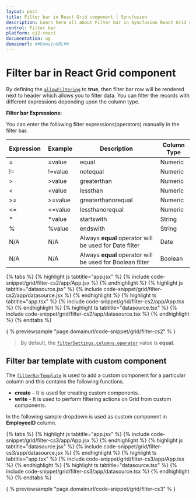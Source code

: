 ```yaml
---
layout: post
title: Filter bar in React Grid component | Syncfusion
description: Learn here all about Filter bar in Syncfusion React Grid component of Syncfusion Essential JS 2 and more.
control: Filter bar 
platform: ej2-react
documentation: ug
domainurl: ##DomainURL##
---
```


# Filter bar in React Grid component

By defining the [`allowFiltering`](https://ej2.syncfusion.com/angular/documentation/api/grid/#allowfiltering) to **true**, then filter bar row will be rendered next to header which allows you to filter data. You can filter the records with different expressions depending upon the column type.

 **Filter bar Expressions:**

 You can enter the following filter expressions(operators) manually in the filter bar.

Expression |Example |Description |Column Type
-----|-----|-----|-----
= |=value |equal |Numeric
!= |!=value |notequal |Numeric
> |>value |greaterthan |Numeric
< |<value |lessthan |Numeric
>= |>=value |greaterthanorequal |Numeric
<=|<=value|lessthanorequal |Numeric
* |*value |startswith |String
% |%value |endswith |String
N/A |N/A |Always **equal** operator will be used for Date filter |Date
N/A |N/A |Always **equal** operator will be used for Boolean filter |Boolean

{% tabs %}
{% highlight js tabtitle="app.jsx" %}
{% include code-snippet/grid/filter-cs2/app/App.jsx %}
{% endhighlight %}
{% highlight js tabtitle="datasource.jsx" %}
{% include code-snippet/grid/filter-cs2/app/datasource.jsx %}
{% endhighlight %}
{% highlight ts tabtitle="app.tsx" %}
{% include code-snippet/grid/filter-cs2/app/App.tsx %}
{% endhighlight %}
{% highlight ts tabtitle="datasource.tsx" %}
{% include code-snippet/grid/filter-cs2/app/datasource.tsx %}
{% endhighlight %}
{% endtabs %}

{ % previewsample "page.domainurl/code-snippet/grid/filter-cs2" % }

> By default, the [`filterSettings.columns.operator`](https://ej2.syncfusion.com/angular/documentation/api/grid/predicateModel/#operator) value is **equal**.

## Filter bar template with custom component

The [`filterBarTemplate`](https://ej2.syncfusion.com/angular/documentation/api/grid/column/#filterbartemplate) is used to add a custom component for a particular column and this contains the following functions.

* **create** – It is used for creating custom components.
* **write** - It is used to perform filtering actions on Grid from custom components.

In the following sample dropdown is used  as custom component in **EmployeeID** column.

{% tabs %}
{% highlight js tabtitle="app.jsx" %}
{% include code-snippet/grid/filter-cs3/app/App.jsx %}
{% endhighlight %}
{% highlight js tabtitle="datasource.jsx" %}
{% include code-snippet/grid/filter-cs3/app/datasource.jsx %}
{% endhighlight %}
{% highlight ts tabtitle="app.tsx" %}
{% include code-snippet/grid/filter-cs3/app/App.tsx %}
{% endhighlight %}
{% highlight ts tabtitle="datasource.tsx" %}
{% include code-snippet/grid/filter-cs3/app/datasource.tsx %}
{% endhighlight %}
{% endtabs %}

{ % previewsample "page.domainurl/code-snippet/grid/filter-cs3" % }
